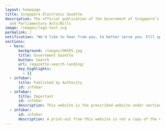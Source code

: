 ```yaml
---
layout: homepage
title: Singapore Electronic Gazette
description: The official publication of the Government of Singapore’s Notices
  and Parliamentary Acts/Bills
image: /images/logo-text.svg
permalink: /
notification: "We'd like to hear from you, to better serve you. Fill up the survey <a href='https://go.gov.sg/egazpoll'>here</a>."
sections:
  - hero:
      background: /images/OHSPS.jpg
      title: Government Gazette
      button: Search
      url: /egazette-search-landing/
      key_highlights:
        - []
  - infobar:
      title: Published by Authority
      id: infobar
  - infobar:
      title: Important
      id: infobar
      description: This website is the prescribed website under section 48 of the Interpretation Act 1965. Gazettes published on this website on or after 9 March 2025 are prima facie evidence of their contents and prevail over Gazettes published in any other form.
  - infobar:
      id: infobar
      description: A print-out from this website is not a copy of the Gazette printed by the Government Printer for the purposes of section 48 of the Interpretation Act 1965.
---
```


